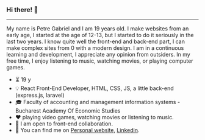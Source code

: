 ### Hi there! 👋
***

My name is Petre Gabriel and I am 19 years old. I make websites from an early age, I started at the age of 12-13, but I started to do it seriously in the last two years. I know quite well the front-end and back-end part, I can make complex sites from 0 with a modern design. I am in a continuous learning and development, I appreciate any opinion from outsiders. In my free time, I enjoy listening to music, watching movies, or playing computer games.


- ⏳ 19 y <br />
- 💡 React Front-End Developer, HTML, CSS, JS, a little back-end (express.js, laravel)
- 🎓 Faculty of accounting and management information systems - Bucharest Academy Of Economic Studies
- ❤️ playing video games, watching movies or listening to music.
- 👯 I am open to front-end collaboration.
- 📎 You can find me on <a href='https://petregabriel.online'>Personal website</a>, <a href='https://www.linkedin.com/in/petre-gabriel/'>Linkedin</a>.



